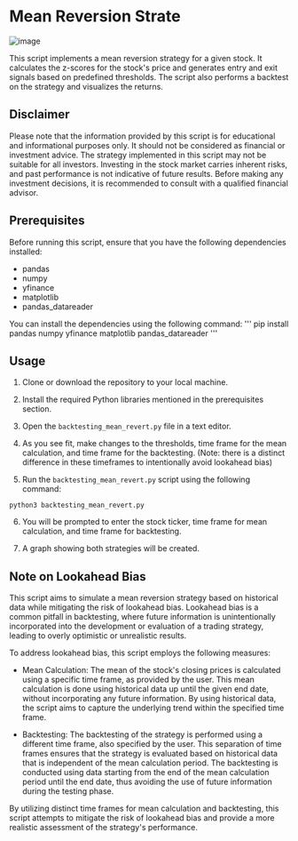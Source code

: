 # Mean Reversion Strate

![image](https://github.com/aadhavr/mean_reverting_algo/assets/32024444/0edfae4c-a545-4c75-931b-b8213e7e8fd7)



This script implements a mean reversion strategy for a given stock. It calculates the z-scores for the stock's price and generates entry and exit signals based on predefined thresholds. The script also performs a backtest on the strategy and visualizes the returns.

## Disclaimer

Please note that the information provided by this script is for educational and informational purposes only. It should not be considered as financial or investment advice. The strategy implemented in this script may not be suitable for all investors. Investing in the stock market carries inherent risks, and past performance is not indicative of future results. Before making any investment decisions, it is recommended to consult with a qualified financial advisor.

## Prerequisites

Before running this script, ensure that you have the following dependencies installed:

- pandas
- numpy
- yfinance
- matplotlib
- pandas_datareader

You can install the dependencies using the following command:
'''
pip install pandas numpy yfinance matplotlib pandas_datareader
'''

## Usage

1. Clone or download the repository to your local machine.

2. Install the required Python libraries mentioned in the prerequisites section.

3. Open the `backtesting_mean_revert.py` file in a text editor.

4. As you see fit, make changes to the thresholds, time frame for the mean calculation, and time frame for the backtesting. (Note: there is a distinct difference in these timeframes to intentionally avoid lookahead bias)

5. Run the `backtesting_mean_revert.py` script using the following command:
    
```
python3 backtesting_mean_revert.py
```
6. You will be prompted to enter the stock ticker, time frame for mean calculation, and time frame for backtesting.

7. A graph showing both strategies will be created.

## Note on Lookahead Bias

This script aims to simulate a mean reversion strategy based on historical data while mitigating the risk of lookahead bias. Lookahead bias is a common pitfall in backtesting, where future information is unintentionally incorporated into the development or evaluation of a trading strategy, leading to overly optimistic or unrealistic results.

To address lookahead bias, this script employs the following measures:

   -  Mean Calculation: The mean of the stock's closing prices is calculated using a specific time frame, as provided by the user. This mean calculation is done using historical data up until the given end date, without incorporating any future information. By using historical data, the script aims to capture the underlying trend within the specified time frame.

   -  Backtesting: The backtesting of the strategy is performed using a different time frame, also specified by the user. This separation of time frames ensures that the strategy is evaluated based on historical data that is independent of the mean calculation period. The backtesting is conducted using data starting from the end of the mean calculation period until the end date, thus avoiding the use of future information during the testing phase.

By utilizing distinct time frames for mean calculation and backtesting, this script attempts to mitigate the risk of lookahead bias and provide a more realistic assessment of the strategy's performance.
